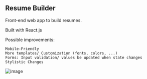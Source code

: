 Resume Builder 
-------
Front-end web app to build resumes.

Built with React.js

Possible improvements:

    Mobile-Friendly
    More templates/ Customization (fonts, colors, ...)
    Forms: Input validation/ values be updated when state changes
    Stylistic Changes


![image](https://user-images.githubusercontent.com/89816245/218928802-d2737181-3111-465a-a2b2-3fa2a246fed8.png)


